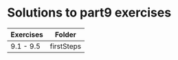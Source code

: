# Solutions to part9 exercises

| Exercises | Folder     |
| --------- | ---------- |
| 9.1 - 9.5 | firstSteps |
